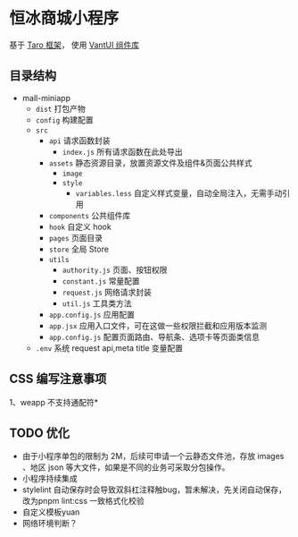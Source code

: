 # 恒冰商城小程序

基于 [Taro 框架](https://taro-docs.jd.com/docs/)，
使用 [VantUI 组件库](https://antmjs.github.io/vantui/main/#/home)

## 目录结构

- mall-miniapp
  - `dist` 打包产物
  - `config` 构建配置
  - `src`
    - `api` 请求函数封装
      - `index.js` 所有请求函数在此处导出
    - `assets` 静态资源目录，放置资源文件及组件&页面公共样式
      - `image`
      - `style`
        - `variables.less` 自定义样式变量，自动全局注入，无需手动引用
    - `components` 公共组件库
    - `hook` 自定义 hook
    - `pages` 页面目录
    - `store` 全局 Store
    - `utils`
      - `authority.js` 页面、按钮权限
      - `constant.js` 常量配置
      - `request.js` 网络请求封装
      - `util.js` 工具类方法
    - `app.config.js` 应用配置
    - `app.jsx` 应用入口文件，可在这做一些权限拦截和应用版本监测
    - `app.config.js` 配置页面路由、导航条、选项卡等页面类信息
  - `.env` 系统 request api,meta title 变量配置

## CSS 编写注意事项

1、weapp 不支持通配符\*

## TODO 优化

- 由于小程序单包的限制为 2M，后续可申请一个云静态文件池，存放 images 、地区 json 等大文件，如果是不同的业务可采取分包操作。
- 小程序持续集成
- stylelint 自动保存时会导致双斜杠注释触bug，暂未解决，先关闭自动保存，改为pnpm lint:css 一致格式化校验
- 自定义模板yuan
- 网络环境判断？
